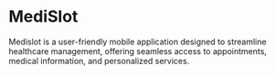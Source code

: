 # MediSlot
Medislot is a user-friendly mobile application designed to streamline healthcare management, offering seamless access to appointments, medical information, and personalized services.
